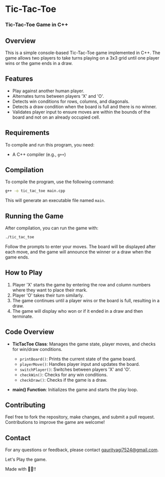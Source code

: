 # Tic-Tac-Toe
### Tic-Tac-Toe Game in C++

## Overview

This is a simple console-based Tic-Tac-Toe game implemented in C++. The game allows two players to take turns playing on a 3x3 grid until one player wins or the game ends in a draw.

## Features

- Play against another human player.
- Alternates turns between players 'X' and 'O'.
- Detects win conditions for rows, columns, and diagonals.
- Detects a draw condition when the board is full and there is no winner.
- Validates player input to ensure moves are within the bounds of the board and not on an already occupied cell.

## Requirements

To compile and run this program, you need:
- A C++ compiler (e.g., `g++`)

## Compilation

To compile the program, use the following command:

```bash
g++ -o tic_tac_toe main.cpp
```

This will generate an executable file named `main`.

## Running the Game

After compilation, you can run the game with:

```bash
./tic_tac_toe
```

Follow the prompts to enter your moves. The board will be displayed after each move, and the game will announce the winner or a draw when the game ends.

## How to Play

1. Player 'X' starts the game by entering the row and column numbers where they want to place their mark.
2. Player 'O' takes their turn similarly.
3. The game continues until a player wins or the board is full, resulting in a draw.
4. The game will display who won or if it ended in a draw and then terminate.

## Code Overview

- **TicTacToe Class**: Manages the game state, player moves, and checks for win/draw conditions.
  - `printBoard()`: Prints the current state of the game board.
  - `playerMove()`: Handles player input and updates the board.
  - `switchPlayer()`: Switches between players 'X' and 'O'.
  - `checkWin()`: Checks for any win conditions.
  - `checkDraw()`: Checks if the game is a draw.
  
- **main() Function**: Initializes the game and starts the play loop.

## Contributing

Feel free to fork the repository, make changes, and submit a pull request. Contributions to improve the game are welcome!

## Contact

For any questions or feedback, please contact [gaurityagi7524@gmail.com](mailto:gaurityagi7524@gmail.com).

Let's  Play the game.

Made with 🤍💖!! 
